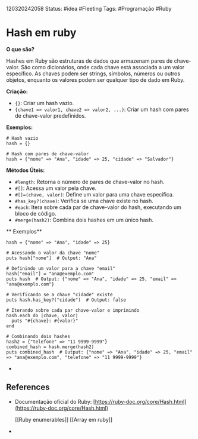 120320242058
Status: #idea #Fleeting 
Tags: #Programação #Ruby  
# Hash em ruby
**O que são?**

Hashes em Ruby são estruturas de dados que armazenam pares de chave-valor. São como dicionários, onde cada chave está associada a um valor específico. As chaves podem ser strings, símbolos, números ou outros objetos, enquanto os valores podem ser qualquer tipo de dado em Ruby.

**Criação:**

- `{}`: Criar um hash vazio.
- `{chave1 => valor1, chave2 => valor2, ...}`: Criar um hash com pares de chave-valor predefinidos.

**Exemplos:**
```
# Hash vazio
hash = {}

# Hash com pares de chave-valor
hash = {"nome" => "Ana", "idade" => 25, "cidade" => "Salvador"}
```
**Métodos Úteis:**

- `#length`: Retorna o número de pares de chave-valor no hash.
- `#[]`: Acessa um valor pela chave.
- `#[]=(chave, valor)`: Define um valor para uma chave específica.
- `#has_key?(chave)`: Verifica se uma chave existe no hash.
- `#each`: Itera sobre cada par de chave-valor do hash, executando um bloco de código.
- `#merge(hash2)`: Combina dois hashes em um único hash.

** Exemplos**

```
hash = {"nome" => "Ana", "idade" => 25}

# Acessando o valor da chave "nome"
puts hash["nome"]  # Output: "Ana"

# Definindo um valor para a chave "email"
hash["email"] = "ana@exemplo.com"
puts hash  # Output: {"nome" => "Ana", "idade" => 25, "email" => "ana@exemplo.com"}

# Verificando se a chave "cidade" existe
puts hash.has_key?("cidade")  # Output: false

# Iterando sobre cada par chave-valor e imprimindo
hash.each do |chave, valor|
  puts "#{chave}: #{valor}"
end

# Combinando dois hashes
hash2 = {"telefone" => "11 9999-9999"}
combined_hash = hash.merge(hash2)
puts combined_hash  # Output: {"nome" => "Ana", "idade" => 25, "email" => "ana@exemplo.com", "telefone" => "11 9999-9999"}
```

*
## References
- Documentação oficial do Ruby: [https://ruby-doc.org/core/Hash.html](https://ruby-doc.org/core/Hash.html)

	[[Ruby enumerables]]
	[[Array em ruby]]
*
